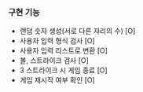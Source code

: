 ### 구현 기능
- 랜덤 숫자 생성(서로 다른 자리의 수) [O]
- 사용자 입력 형식 검사 [O]
- 사용자 입력 리스트로 변환 [O]
- 볼, 스트라이크 검사 [O]
- 3 스트라이크 시 게임 종료 [O]
- 게임 재시작 여부 확인 [O]